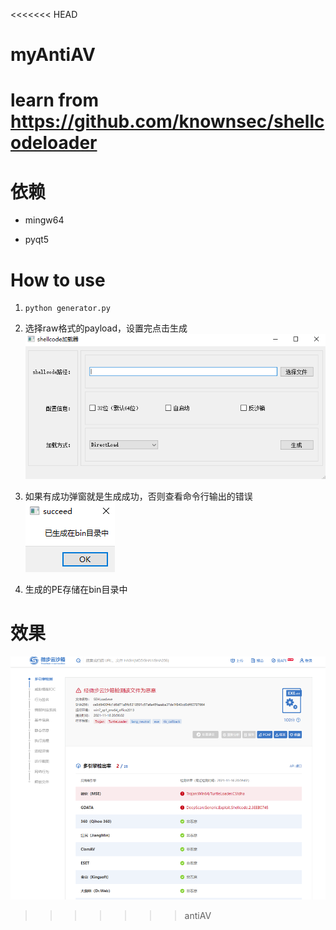 <<<<<<< HEAD
# myAntiAV
learn from https://github.com/knownsec/shellcodeloader
=======
# 依赖

- mingw64

- pyqt5

# How to use

1. `python generator.py`
2. 选择raw格式的payload，设置完点击生成![](img\gui.png)

3. 如果有成功弹窗就是生成成功，否则查看命令行输出的错误![](img\msgbox.png)
4. 生成的PE存储在bin目录中

# 效果

![](img\show.png)



>>>>>>> antiAV
